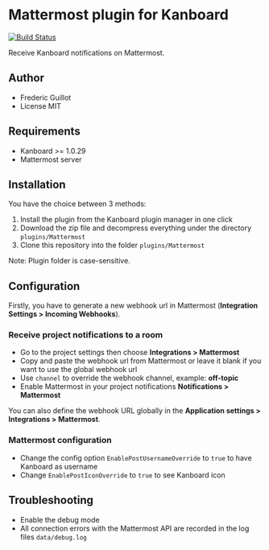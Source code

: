 Mattermost plugin for Kanboard
==============================

[![Build Status](https://travis-ci.org/kanboard/plugin-mattermost.svg?branch=master)](https://travis-ci.org/kanboard/plugin-mattermost)

Receive Kanboard notifications on Mattermost.

Author
------

- Frederic Guillot
- License MIT

Requirements
------------

- Kanboard >= 1.0.29
- Mattermost server

Installation
------------

You have the choice between 3 methods:

1. Install the plugin from the Kanboard plugin manager in one click
2. Download the zip file and decompress everything under the directory `plugins/Mattermost`
3. Clone this repository into the folder `plugins/Mattermost`

Note: Plugin folder is case-sensitive.

Configuration
-------------

Firstly, you have to generate a new webhook url in Mattermost (**Integration Settings > Incoming Webhooks**).

### Receive project notifications to a room

- Go to the project settings then choose **Integrations > Mattermost**
- Copy and paste the webhook url from Mattermost or leave it blank if you want to use the global webhook url
- Use `channel` to override the webhook channel, example: **off-topic**
- Enable Mattermost in your project notifications **Notifications > Mattermost**

You can also define the webhook URL globally in the **Application settings > Integrations > Mattermost**.

### Mattermost configuration

- Change the config option `EnablePostUsernameOverride` to `true` to have Kanboard as username
- Change `EnablePostIconOverride` to `true` to see Kanboard icon

## Troubleshooting

- Enable the debug mode
- All connection errors with the Mattermost API are recorded in the log files `data/debug.log`
